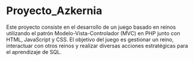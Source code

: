 # Proyecto_Azkernia
Este proyecto consiste en el desarrollo de un juego basado en reinos utilizando el patrón Modelo-Vista-Controlador (MVC) en PHP junto con HTML, JavaScript y CSS. El objetivo del juego es gestionar un reino, interactuar con otros reinos y realizar diversas acciones estratégicas para el aprendizaje de SQL.
